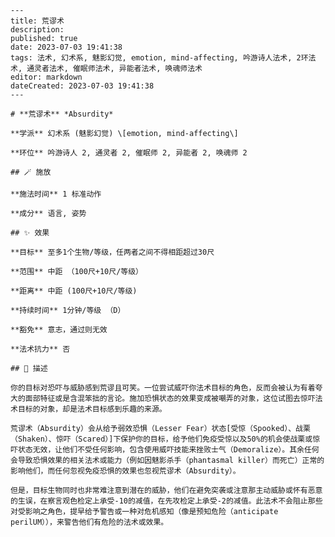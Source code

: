 
    ---
    title: 荒谬术
    description: 
    published: true
    date: 2023-07-03 19:41:38
    tags: 法术, 幻术系, 魅影幻觉, emotion, mind-affecting, 吟游诗人法术, 2环法术, 通灵者法术, 催眠师法术, 异能者法术, 唤魂师法术
    editor: markdown
    dateCreated: 2023-07-03 19:41:38
    ---

    # **荒谬术** *Absurdity*

    **学派** 幻术系 (魅影幻觉) \[emotion, mind-affecting\] 

    **环位** 吟游诗人 2, 通灵者 2, 催眠师 2, 异能者 2, 唤魂师 2

    ## 🪄 施放

    **施法时间** 1 标准动作

    **成分** 语言, 姿势

    ## ✨ 效果 

    **目标** 至多1个生物/等级，任两者之间不得相距超过30尺 

    **范围** 中距 （100尺+10尺/等级）

    **距离** 中距 (100尺+10尺/等级)  

    **持续时间** 1分钟/等级 （D） 

    **豁免** 意志，通过则无效

    **法术抗力** 否

    ## 📖 描述

    你的目标对恐吓与威胁感到荒谬且可笑。一位尝试威吓你法术目标的角色，反而会被认为有着夸大的面部特征或是含混笨拙的言论。施加恐惧状态的效果变成被嘲弄的对象，这位试图去惊吓法术目标的对象，却是法术目标感到乐趣的来源。

    荒谬术（Absurdity）会从给予弱效恐惧（Lesser Fear）状态[受惊（Spooked）、战栗（Shaken）、惊吓（Scared）]下保护你的目标，给予他们免疫受惊以及50%的机会使战栗或惊吓状态无效，让他们不受任何影响，包含使用威吓技能来挫败士气（Demoralize）。其余任何会导致恐惧效果的相关法术或能力（例如因魅影杀手（phantasmal killer）而死亡）正常的影响他们，而任何忽视免疫恐惧的效果也忽视荒谬术（Absurdity）。

    但是，目标生物同时也非常难注意到潜在的威胁，他们在避免突袭或注意那主动威胁或怀有恶意的生误，在察言观色检定上承受-10的减值，在先攻检定上承受-2的减值。此法术不会阻止那些对受影响之角色，提早给予警告或一种对危机感知（像是预知危险（anticipate perilUM）），来警告他们有危险的法术或效果。
    